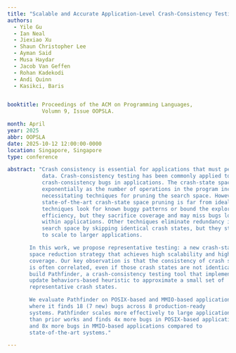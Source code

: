 ```yaml
---
title: "Scalable and Accurate Application-Level Crash-Consistency Testing via Representative Testing"
authors:
  - Yile Gu
  - Ian Neal
  - Jiexiao Xu
  - Shaun Christopher Lee
  - Ayman Said
  - Musa Haydar
  - Jacob Van Geffen
  - Rohan Kadekodi
  - Andi Quinn
  - Kasikci, Baris


booktitle: Proceedings of the ACM on Programming Languages,
           Volumn 9, Issue OOPSLA.

month: April
year: 2025
abbr: OOPSLA
date: 2025-10-12 12:00:00-0000
location: Singapore, Singapore
type: conference

abstract: "Crash consistency is essential for applications that must persist
           data. Crash-consistency testing has been commonly applied to find
           crash-consistency bugs in applications. The crash-state space grows
           exponentially as the number of operations in the program increases,
           necessitating techniques for pruning the search space. However,
           state-of-the-art crash-state space pruning is far from ideal. Some
           techniques look for known buggy patterns or bound the exploration for
           efficiency, but they sacrifice coverage and may miss bugs lodged deep
           within applications. Other techniques eliminate redundancy in the
           search space by skipping identical crash states, but they still fail
           to scale to larger applications.

	   In this work, we propose representative testing: a new crash-state
	   space reduction strategy that achieves high scalability and high
	   coverage. Our key observation is that the consistency of crash states
	   is often correlated, even if those crash states are not identical. We
	   build Pathfinder, a crash-consistency testing tool that implements an
	   update behaviors-based heuristic to approximate a small set of
	   representative crash states.

	   We evaluate Pathfinder on POSIX-based and MMIO-based applications,
	   where it finds 18 (7 new) bugs across 8 production-ready
	   systems. Pathfinder scales more effectively to large applications
	   than prior works and finds 4x more bugs in POSIX-based applications
	   and 8x more bugs in MMIO-based applications compared to
	   state-of-the-art systems."

---
```

